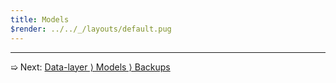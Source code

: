 ```yaml
---
title: Models
$render: ../../_/layouts/default.pug
---
```


---

➯ Next: [Data-layer &rangle; Models &rangle; Backups](./docs/database/backups)
